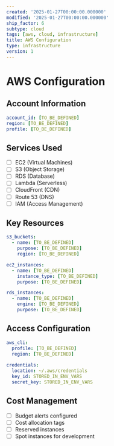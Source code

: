 ```yaml
---
created: '2025-01-27T00:00:00.000000'
modified: '2025-01-27T00:00:00.000000'
ship_factor: 6
subtype: cloud
tags: [aws, cloud, infrastructure]
title: AWS Configuration
type: infrastructure
version: 1
---
```


# AWS Configuration

## Account Information
```yaml
account_id: [TO_BE_DEFINED]
region: [TO_BE_DEFINED]
profile: [TO_BE_DEFINED]
```

## Services Used
- [ ] EC2 (Virtual Machines)
- [ ] S3 (Object Storage)
- [ ] RDS (Database)
- [ ] Lambda (Serverless)
- [ ] CloudFront (CDN)
- [ ] Route 53 (DNS)
- [ ] IAM (Access Management)

## Key Resources
```yaml
s3_buckets:
  - name: [TO_BE_DEFINED]
    purpose: [TO_BE_DEFINED]
    region: [TO_BE_DEFINED]

ec2_instances:
  - name: [TO_BE_DEFINED]
    instance_type: [TO_BE_DEFINED]
    purpose: [TO_BE_DEFINED]

rds_instances:
  - name: [TO_BE_DEFINED]
    engine: [TO_BE_DEFINED]
    purpose: [TO_BE_DEFINED]
```

## Access Configuration
```yaml
aws_cli:
  profile: [TO_BE_DEFINED]
  region: [TO_BE_DEFINED]
  
credentials:
  location: ~/.aws/credentials
  key_id: STORED_IN_ENV_VARS
  secret_key: STORED_IN_ENV_VARS
```

## Cost Management
- [ ] Budget alerts configured
- [ ] Cost allocation tags
- [ ] Reserved instances
- [ ] Spot instances for development
